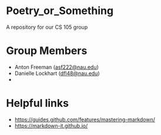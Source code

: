 # Poetry_or_Something
A repository for our CS 105 group

# Group Members
* Anton Freeman (asf222@nau.edu)
* Danielle Lockhart (dfl48@nau.edu)
* 

# Helpful links 
* https://guides.github.com/features/mastering-markdown/ 
* https://markdown-it.github.io/

